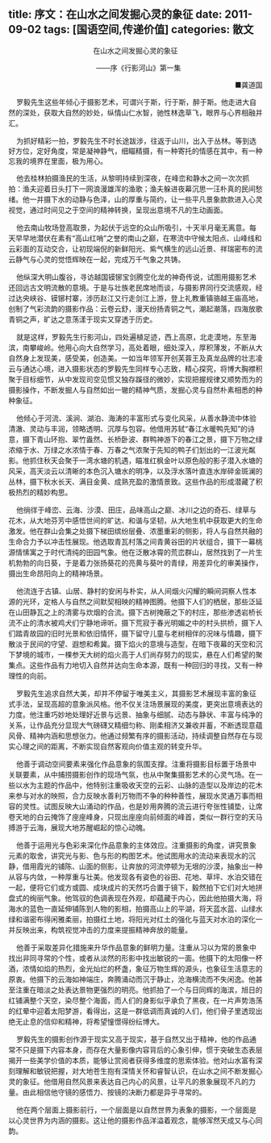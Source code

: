 title: 序文：在山水之间发掘心灵的象征
date: 2011-09-02
tags: [国语空间,传递价值]
categories: 散文
---
 <p align="center">在山水之间发掘心灵的象征</p> 
 <p align="center">&nbsp;&nbsp;&nbsp;——序《行影河山》第一集</p> 
 <p align="right">■龚道国</p> 
 <p style="Line-HeiGHT: 150%"> &nbsp;&nbsp;&nbsp;  罗毅先生这些年倾心于摄影艺术，可谓兴于斯，行于斯，醉于斯。他走进大自然的深处，获取大自然的妙处，纵情山仁水智，驰性林逸草飞，眼界与心界相融并汇。</p> 
<!-- more --><p>&nbsp;&nbsp;&nbsp; 为抓好精彩一拍，罗毅先生不时长途跋涉，往返于山川，出入于丛林。等到选好方位，定好角度，常是凝神静气，细瞄精摄，有一种寄托的情感在其中，有一种忘我的境界在里面，极为用心。</p> 
 <p style="Line-HeiGHT: 150%"> &nbsp;&nbsp;&nbsp;  他去桂林拍摄渔民的生活，从黎明持续到深夜，在峰峦和静水之间一次次抓拍：渔夫迎着日头打下一网浪漫雄浑的渔歌；渔夫躲进夜幕沉思一汪朴真的民间愁绪。他一并摄下水的动静与色泽，山的厚重与简约，让一些平凡景象款款进入心灵视觉，通过时间见之于空间的精神转换，呈现出意境不凡的生动画面。</p> 
 <p style="Line-HeiGHT: 150%"> &nbsp;&nbsp;&nbsp;  他去南山牧场登高取景，为起伏于远空的众山所吸引，十天半月毫无离意。每天早早地潜伏在素有“高山红哨”之誉的南山之巅，在寒流中守候太阳点、山峰线和云彩面的互动交合，让初现端倪的新鲜阳光、紫气横生的远山近景、祥瑞密布的流云静气与心灵的觉悟辉映在一起，完成万千气象之共铸。</p> 
 <p style="Line-HeiGHT: 150%"> &nbsp;&nbsp;&nbsp;  他纵深大明山腹谷，寻访越国镆铘宝剑腾空化龙的神奇传说，试图用摄影艺术还回远古文明流散的意境。于是与壮族老民席地而谈，与摄影界同行交流感观，经过达央峡谷、镆铘村寨，涉历赵江又行走剑江上游，登上礼教重镇骆越王庙高地，创制了气彩流韵的摄影作品：云卷云舒，漫天纷扬青铜之气，潮起潮落，四海放歌青铜之声，旷达之意荡漾于现实又穿透于历史。</p> 
 <p style="Line-HeiGHT: 150%"> &nbsp;&nbsp;&nbsp;  就是这样，罗毅先生行影河山，四处遍植足迹，西上高原，北走漠地，东至海滨，南攀峻岭。他用心向大自然学习，高处着眼，细处深入，厚积薄发，不断从大自然身上发现美，感受美，创造美。一如当年领军开创芙蓉王及真龙品牌的壮志凌云与通达心境，进入摄影状态的罗毅先生同样专心志致，精心探究，将博大胸襟积聚于目标细节，从中发现司空见惯又独存蹊径的微妙，实现把握规律又顺势而为的摄影操作，不断发掘人与自然如出一辙的精神气质，发掘心灵与自然朴素相悉的种种象征。</p> 
 <p style="Line-HeiGHT: 150%"> &nbsp;&nbsp;&nbsp;  他倾心于河流、溪涧、湖泊、海涛的丰富形式与变化风采，从善水静流中体验清澈、灵动与丰润，领略透明、沉厚与包容。他借用苏轼“春江水暖鸭先知”的诗意，摄下青山环抱、翠竹盎然、长桥卧波、群鸭神游下的春江之景，摄下万物之绿浓缩于水、万绿之水浓情于春、万春之气浓聚于先知的鸭子们划出的一江波光粼影。他抓住秋天会聚于一湾水塘的机遇，瞄准红枫金叶以原色般的影子潜入水塘的风采，高天淡云以清晰的本色沉入塘水的明净，以及浮水落叶直连水岸碎金斑澜的丛林，摄下秋水长天、满目金黄、成熟充盈的激情景致。这些作品的形成潜藏了积极热烈的精妙构思。</p> 
 <p style="Line-HeiGHT: 150%"> &nbsp;&nbsp;&nbsp;  他徜徉于峰峦、云海、沙漠、田庄，品味高山之巅、冰川之边的奇石、绿草与花木，从大地芬芳中感悟世间的旷达、和谐与坚韧，从大地生机中获取更大的生命激发。他在群山会集之处摄下梯田缤纷层叠、浓墨重彩的侧影，将人与自然共融的生命合力予以冲击性展现。他选取青瓦村落之间青黄谷田的片状组合，摄下一幕桃源情愫寓之于时代清纯的田园气象。他在泛散冰霄的荒峦群山，居然找到了一片生机勃勃的向日葵，于是着力张扬葵花的亮黄与葵叶的青绿，用差异化的审美操作，摄出生命昂阳向上的精神场景。</p> 
 <p style="Line-HeiGHT: 150%"> &nbsp;&nbsp;&nbsp;  他流连于古镇、山居、静村的安闲与朴实，从人间烟火闪耀的瞬间洞察人性本源的光环，定格人与自然之间默契相映的精神图腾。他摄下人们的栖居，那些泛延在山田静瓦之上的清雾与炊烟的合流。摄下古树掩蔽之下的村庄，那些渗透岩桥长流不止的清水被鸡犬们宁静地谛听。摄下荒寂于春光明媚之中的村头拱桥，摄下人们踏青故园的旧时光景和依旧情怀，摄下留守儿童与老树相伴的况味与情趣，摄下散淡于民间的守望、遐想和希冀。摄下焰火的意境与造型，在暗下夜幕的天空和沉下梦境的城市，一棵参天大树的焰火高于人们尚存努力的现实，悬在人们希望的聚集点。这些作品有力地切入自然并达向生命本源，既有一种回归的寻找，又有一种理性的向前。</p> 
 <p style="Line-HeiGHT: 150%"> &nbsp;&nbsp;&nbsp;  罗毅先生追求自然大美，却并不停留于唯美主义，其摄影艺术展现丰富的象征式手法，呈现高超的意象派风格。他不仅关注场景展现的美度，更突出意境表达的力度。他注重巧妙地处理好近景与远景、抽象与细腻、动态与静状、丰富与纯净的关系，让作品充分显现大气磅礴又精细匀称、刚柔相济又兼收并蓄，不断透现意蕴风骨、精神内涵和思想张力。他通过频繁有序的摄影活动，持续调整自然存在与现实心理之间的距离，不断实现自然客观向价值主观的转变升华。</p> 
 <p style="Line-HeiGHT: 150%"> &nbsp;&nbsp;&nbsp;  他善于调动空间要素来强化作品意象的氛围支撑。注重将摄影目标置于场景中关联要素，从中捕捞摄影创作的现场气氛，也从中聚集摄影艺术的心灵气场。在一些以水为主题的作品中，他特别注重吸收天空的云彩、山脉的造型以及岸边的花木来参与对水的映照，合力反映水善利万物而不争的种种善性，展现水灵通万事而相容的灵性。试图反映大山涌动的作品，也是妙用奔腾的流云进行夸张性铺垫，让席卷天地的白云掩饰了座座峰身，只现出座座向前倾面的峰首，类似一群行空的天马搏游于云海，展现大地苏醒崛起的惊心动魄。</p> 
 <p style="Line-HeiGHT: 150%"> &nbsp;&nbsp;&nbsp;  他善于运用光与色彩来深化作品意象的主体效应。注重摄影的角度，讲究景象元素的取舍，讲究光与影、色与形的构图艺术。他试图用水的流动来表现水的沉静，借用霞光的铺陈、山面的侧影，让奔放的河流停顿为无垠的沙漠，抽象出一种从容与内敛，一种厚重与壮美。他发现各有姿色的谷田、花地、草坪、水泊交错在一起，便将它们或方或圆、成块成片的天然巧合置于镜下，毅然拍下它们对大地拼盘式的绚丽气象。他驾驭的色调表现在外观，却蕴藏于内心，因此他拍摄大海，将海水的蓝色一直延伸铺陈到人物的影相，拍摄高山上的平湖，将天蓝水蓝、山绿水绿和谐密布得闲雅柔丽，拍摄红土地，将阳光对红土的强化与蓝天对水泊的深化一并反映出来，构筑视觉冲击的力度来提振精神奔放的能量。</p> 
 <p style="Line-HeiGHT: 150%"> &nbsp;&nbsp;&nbsp;  他善于采取差异化措施来升华作品意象的鲜明力量。注重从习以为常的景象中找出非同寻常的个性，或者从淡然的形影中找出敏锐的一面。他摄下的太阳像一杯酒，浓情如焰的热烈，金光灿烂的杯盏，象征万物生辉的源头，也象征生活意志的原衷。他摄下的云海如神端庄，奔腾涌动而沉于静止，沧海横流而不失闲逸。他甚至注重在暗淡之处表达景物更强烈的明亮。他抓拍了一个与日同辉的海滨，旭日的红铺满整个天空，染尽整个海面，而人们的身影似乎承负了黑夜，在一片声势浩荡的红晕中迎着太阳梦游，看得出，这是一群低调而真诚的人们，他们骨子里透现出绝无止息的信仰和精神，将希望憧憬得纷纭博大。</p> 
 <p style="Line-HeiGHT: 150%"> &nbsp;&nbsp;&nbsp;  罗毅先生的摄影创作源于现实又高于现实，基于自然又出于精神，他的作品通常不只是摄下内容本身，而存在大量影像内容背后的心象引伸，惯于突破生态表层揭开一些美学价值的本质，能够让赏阅者获得多维度的思索体验。他对山水富有深刻理解和敏锐把握，对大地苍生抱有深情关怀和睿智认识，在山水之间不断发掘心灵的象征。他借用自然风景来表达自己内心的风景，让平凡的景象展现不凡的力量。由此相信他守镜的感悟力、按镜的决断力都是异乎寻常的。</p> 
 <p style="Line-HeiGHT: 150%"> &nbsp;&nbsp;&nbsp;  他在两个层面上摄影前行，一个层面是以自然世界为表象的摄影，一个层面是以心灵世界为内涵的摄影。这让他的摄影作品洋溢着观念，能够浑然天成又与心同韵。</p> 
